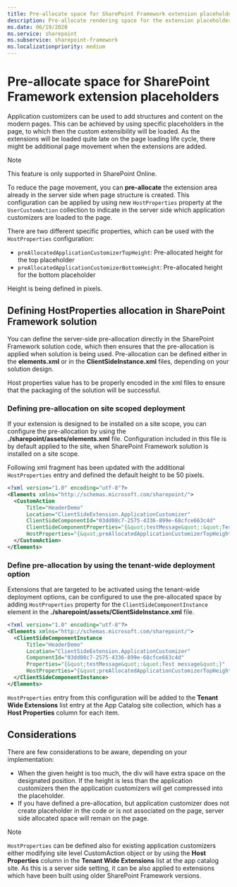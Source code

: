 ```yaml
---
title: Pre-allocate space for SharePoint Framework extension placeholders
description: Pre-allocate rendering space for the extension placeholders
ms.date: 06/19/2020
ms.service: sharepoint
ms.subservice: sharepoint-framework
ms.localizationpriority: medium
---
```


# Pre-allocate space for SharePoint Framework extension placeholders

Application customizers can be used to add structures and content on the modern pages. This can be achieved by using specific placeholders in the page, to which then the custom extensibility will be loaded. As the extensions will be loaded quite late on the page loading life cycle, there might be additional page movement when the extensions are added.

> [!NOTE]
> This feature is only supported in SharePoint Online.

To reduce the page movement, you can **pre-allocate** the extension area already in the server side when page structure is created. This configuration can be applied by using new `HostProperties` property at the `UserCustomAction` collection to indicate in the server side which application customizers are loaded to the page.

There are two different specific properties, which can be used with the `HostProperties` configuration:

- `preAllocatedApplicationCustomizerTopHeight`: Pre-allocated height for the top placeholder
- `preAllocatedApplicationCustomizerBottomHeight`: Pre-allocated height for the bottom placeholder

Height is being defined in pixels.

## Defining HostProperties allocation in SharePoint Framework solution

You can define the server-side pre-allocation directly in the SharePoint Framework solution code, which then ensures that the pre-allocation is applied when solution is being used. Pre-allocation can be defined either in the **elements.xml** or in the **ClientSideInstance.xml** files, depending on your solution design.

Host properties value has to be properly encoded in the xml files to ensure that the packaging of the solution will be successful.

### Defining pre-allocation on site scoped deployment

If your extension is designed to be installed on a site scope, you can configure the pre-allocation by using the **./sharepoint/assets/elements.xml** file. Configuration included in this file is by default applied to the site, when SharePoint Framework solution is installed on a site scope.

Following xml fragment has been updated with the additional `HostProperties` entry and defined the default height to be 50 pixels.

```xml
<?xml version="1.0" encoding="utf-8"?>
<Elements xmlns="http://schemas.microsoft.com/sharepoint/">
  <CustomAction
      Title="HeaderDemo"
      Location="ClientSideExtension.ApplicationCustomizer"
      ClientSideComponentId="03dd08c7-2575-4336-899e-68cfce663c4d"
      ClientSideComponentProperties="{&quot;testMessage&quot;:&quot;Test message&quot;}"
      HostProperties="{&quot;preAllocatedApplicationCustomizerTopHeight&quot;:&quot;50&quot;,&quot;preAllocatedApplicationCustomizerBottomHeight&quot;:&quot;50&quot;}">
  </CustomAction>
</Elements>
```

### Define pre-allocation by using the tenant-wide deployment option

Extensions that are targeted to be activated using the tenant-wide deployment options, can be configured to use the pre-allocated space by adding `HostProperties` property for the `ClientSideComponentInstance` element in the **./sharepoint/assets/ClientSideInstance.xml** file.

```xml
<?xml version="1.0" encoding="utf-8"?>
<Elements xmlns="http://schemas.microsoft.com/sharepoint/">
  <ClientSideComponentInstance
      Title="HeaderDemo"
      Location="ClientSideExtension.ApplicationCustomizer"
      ComponentId="03dd08c7-2575-4336-899e-68cfce663c4d"
      Properties="{&quot;testMessage&quot;:&quot;Test message&quot;}"
      HostProperties="{&quot;preAllocatedApplicationCustomizerTopHeight&quot;:&quot;50&quot;,&quot;preAllocatedApplicationCustomizerBottomHeight&quot;:&quot;50&quot;}">
  </ClientSideComponentInstance>
</Elements>
```

`HostProperties` entry from this configuration will be added to the **Tenant Wide Extensions** list entry at the App Catalog site collection, which has a **Host Properties** column for each item.

## Considerations

There are few considerations to be aware, depending on your implementation:

- When the given height is too much, the div will have extra space on the designated position. If the height is less than the application customizers then the application customizers will get compressed into the placeholder.
- If you have defined a pre-allocation, but application customizer does not create placeholder in the code or is not associated on the page, server side allocated space will remain on the page.

> [!NOTE]
> `HostProperties` can be defined also for existing application customizers either modifying site level CustomAction object or by using the **Host Properties** column in the **Tenant Wide Extensions** list at the app catalog site. As this is a server side setting, it can be also applied to extensions which have been built using older SharePoint Framework versions.
